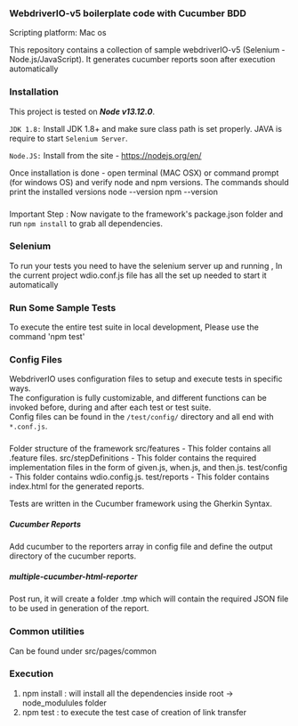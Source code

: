 ### WebdriverIO-v5 boilerplate code with Cucumber BDD

Scripting platform: Mac os

This repository contains a collection of sample webdriverIO-v5 (Selenium - Node.js/JavaScript).
It generates cucumber reports soon after execution automatically

### Installation

This project is tested on ***Node v13.12.0***. 

`JDK 1.8:` Install JDK 1.8+ and make sure class path is set properly. JAVA is require to start `Selenium Server`.

`Node.JS:` Install  from the site - https://nodejs.org/en/

Once installation is done - open terminal (MAC OSX) or command prompt (for windows OS) and verify node and npm versions. 
The commands should print the installed versions
        node --version
        npm --version

###
Important Step : Now navigate to the framework's package.json folder and run `npm install` to grab all dependencies.
### 

### Selenium ###
  To run your tests you need to have the selenium server up and running ,
  In the current project wdio.conf.js file has all the set up needed to start it automatically 

### Run Some Sample Tests
To execute the entire test suite in local development, Please use the command 'npm test'

### Config Files
WebdriverIO uses configuration files to setup and execute tests in specific ways.  
The configuration is fully customizable, and different functions can be invoked before, during and after each test or test suite.  
Config files can be found in the `/test/config/` directory and all end with `*.conf.js`. 

###
Folder structure of the framework 
src/features - This folder contains all .feature files.
src/stepDefinitions - This folder contains the required implementation files in the form of given.js, when.js, and then.js.
test/config - This folder contains wdio.config.js.
test/reports - This folder contains index.html for the generated reports.

Tests are written in the Cucumber framework using the Gherkin Syntax. 

##### Cucumber Reports
Add cucumber to the reporters array in config file and define the output directory of the cucumber reports.

##### multiple-cucumber-html-reporter
Post run, it will create a folder .tmp which will contain the required JSON file to be used in generation of the report. 

### Common utilities
Can be found under src/pages/common

### Execution
1. npm install  : will install all the dependencies inside root -> node_modulules folder
2. npm test : to execute the test case of creation of link transfer
